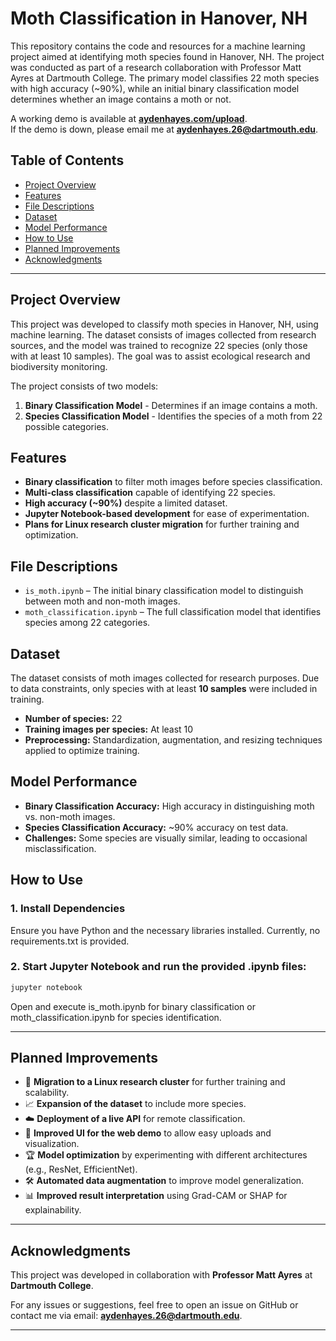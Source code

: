 # Moth Classification in Hanover, NH

This repository contains the code and resources for a machine learning project aimed at identifying moth species found in Hanover, NH. The project was conducted as part of a research collaboration with Professor Matt Ayres at Dartmouth College. The primary model classifies 22 moth species with high accuracy (~90%), while an initial binary classification model determines whether an image contains a moth or not.

A working demo is available at **[aydenhayes.com/upload](https://aydenhayes.com/upload)**.  
If the demo is down, please email me at **aydenhayes.26@dartmouth.edu**.

## Table of Contents
- [Project Overview](#project-overview)
- [Features](#features)
- [File Descriptions](#file-descriptions)
- [Dataset](#dataset)
- [Model Performance](#model-performance)
- [How to Use](#how-to-use)
- [Planned Improvements](#planned-improvements)
- [Acknowledgments](#acknowledgments)

---

## Project Overview
This project was developed to classify moth species in Hanover, NH, using machine learning. The dataset consists of images collected from research sources, and the model was trained to recognize 22 species (only those with at least 10 samples). The goal was to assist ecological research and biodiversity monitoring.

The project consists of two models:
1. **Binary Classification Model** - Determines if an image contains a moth.
2. **Species Classification Model** - Identifies the species of a moth from 22 possible categories.

## Features
- **Binary classification** to filter moth images before species classification.
- **Multi-class classification** capable of identifying 22 species.
- **High accuracy (~90%)** despite a limited dataset.
- **Jupyter Notebook-based development** for ease of experimentation.
- **Plans for Linux research cluster migration** for further training and optimization.

## File Descriptions
- `is_moth.ipynb` – The initial binary classification model to distinguish between moth and non-moth images.
- `moth_classification.ipynb` – The full classification model that identifies species among 22 categories.

## Dataset
The dataset consists of moth images collected for research purposes. Due to data constraints, only species with at least **10 samples** were included in training.

- **Number of species:** 22
- **Training images per species:** At least 10
- **Preprocessing:** Standardization, augmentation, and resizing techniques applied to optimize training.

## Model Performance
- **Binary Classification Accuracy:** High accuracy in distinguishing moth vs. non-moth images.
- **Species Classification Accuracy:** ~90% accuracy on test data.
- **Challenges:** Some species are visually similar, leading to occasional misclassification.

## How to Use
### 1. Install Dependencies
Ensure you have Python and the necessary libraries installed. Currently, no requirements.txt is provided.

### 2. Start Jupyter Notebook and run the provided .ipynb files:
```bash
jupyter notebook
```
Open and execute is_moth.ipynb for binary classification or moth_classification.ipynb for species identification.


---
## Planned Improvements
- 🔄 **Migration to a Linux research cluster** for further training and scalability.
- 📈 **Expansion of the dataset** to include more species.
- ☁️ **Deployment of a live API** for remote classification.
- 🎨 **Improved UI for the web demo** to allow easy uploads and visualization.
- 🏆 **Model optimization** by experimenting with different architectures (e.g., ResNet, EfficientNet).
- 🛠 **Automated data augmentation** to improve model generalization.
- 📊 **Improved result interpretation** using Grad-CAM or SHAP for explainability.

---

## Acknowledgments
This project was developed in collaboration with **Professor Matt Ayres** at **Dartmouth College**. 

For any issues or suggestions, feel free to open an issue on GitHub or contact me via email: **aydenhayes.26@dartmouth.edu**.

---




